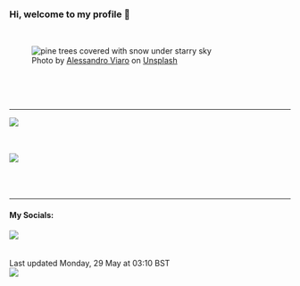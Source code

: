 <h3>Hi, welcome to my profile 👋</h3>

<br />
<figure>
  <img
    src="https://images.unsplash.com/photo-1463780324318-d1a8ddc05a11?crop=entropy&cs=tinysrgb&fit=max&fm=jpg&ixid=M3wyNzQ3MDB8MHwxfHJhbmRvbXx8fHx8fHx8fDE2ODUzMjIzNDl8&ixlib=rb-4.0.3&q=80&w=1080&auto=format"
    alt="pine trees covered with snow under starry sky" 
  />
  <figcaption>Photo by <a
    href="https://unsplash.com/@aleviaro?utm_source=Profile%20readme&utm_medium=referral">Alessandro Viaro</a> on <a
    href="https://unsplash.com/?utm_source=Profile%20readme&utm_medium=referral">Unsplash</a></figcaption>
</figure>




  <br /><br /><br />

<hr />
<img
  src="https://github-readme-stats.vercel.app/api?username=shanelucy&show_icons=true&theme=calm"
/>
<br /><br /><br />

<img 
  src="https://github-readme-stats.vercel.app/api/top-langs/?username=shanelucy&theme=calm"
/>
<br /><br /><br /><br />
<hr />
<h4>My Socials:</h4>
<a href="https://uk.linkedin.com/in/shane-lucy-4735b616a">
  <img
    src="https://img.shields.io/badge/linkedin%20-%230077B5.svg?&style=for-the-badge&logo=linkedin&logoColor=white"
  />
</a>
<br /><br /><br />
Last updated Monday, 29 May at 03:10 BST
<br />
<img
  src="https://github.com/ShaneLucy/ShaneLucy/workflows/README%20build/badge.svg"
/>
